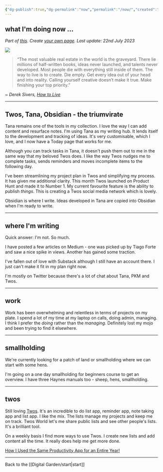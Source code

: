 ```yaml
---
{"dg-publish":true,"dg-permalink":"now","permalink":"/now/","created":"","updated":""}
---
```



## what I'm doing now ... 

*Part of [this](https://nownownow.com/about). Create [your own page](https://nownownow.com/about). Last update: 22nd July 2023*

![](https://source.unsplash.com/KjnR2yEgit0/1900x1200)

> “The most valuable real estate in the world is the graveyard. There lie millions of half-written books, ideas never launched, and talents never developed. Most people die with everything still inside of them. The way to live is to create. Die empty. Get every idea out of your head and into reality. Calling yourself creative doesn’t make it true. Make finishing your top priority.”

~ *Derek Sivers, [How to Live](https://londonwriterssalon.us4.list-manage.com/track/click?u=8b047263967451488070a8ad0&id=b1c88d16a9&e=bc5cbc9b90)*

---

## Twos, Tana, Obsidian - the triumvirate

Tana remains one of the tools in my collection. I love the way I can add content and resurface notes. I'm using Tana as my writing hub. It lends itself to the development and tracking of ideas. It's very customisable, which I love, and I now have a Today page that works for me.

Although you can track tasks in Tana, it doesn't push them out to me in the same way that my beloved Twos does. I like the way Twos nudges me to complete tasks, sends reminders and moves incomplete items to the following day. 

I've been streamlining my project plan in Twos and simplifying my process. It has given me additional clarity. This month Twos launched on Product Hunt and made it to Number 1. My current favourite feature is the ability to publish *things*. This is creating a Twos social media network which is lovely.

Obsidian is where I write. Ideas developed in Tana are copied into Obsidian when I'm ready to write. 

---

## where I'm writing

Quick answer: I'm not. So much. 

I have posted a few articles on Medium - one was picked up by Tiago Forte and saw a nice spike in views. Another has gained some traction. 

I've fallen out of love with Substack although I still have an account there. I just can't make it fit in my plan right now. 

I'm mostly on Twitter because there's a lot of chat about Tana, PKM and Twos. 

---

## work

Work has been overwhelming and relentless in terms of projects on my plate. I spend a lot of my time at my laptop on calls, doing admin, managing. I think I prefer the *doing* rather than the *managing*. Definitely lost my mojo and been trying to find it elsewhere.

---

## smallholding

We're currently looking for a patch of land or smallholding where we can start with some hens. 

I'm going on a one day smallholding for beginners course to get an overview. I have three Haynes manuals too - sheep, hens, smallholding.

---

## twos

Still loving [Twos](https://www.TwosApp.com?code=nicola). It's an incredible to do list app, reminder app, note taking app and list app. I like the mix. The lists manage my projects and keep me on track. Twos World let's me share public lists and see other people's lists. It's a brilliant tool. 

On a weekly basis I find more ways to use Twos. I create new lists and add content all the time. It really does help me get more done.

[How I Used the Same Productivity App for an Entire Year!](https://medium.com/talkingtech/how-i-used-the-same-productivity-app-for-an-entire-year-41924d15028c?sk=f2ac98f5fa8523b142f915a6e1ce2af6)

---

Back to the [[Digital Garden/start\|start]]
